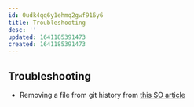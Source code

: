 ```yaml
---
id: 0udk4qq6y1ehmq2gwf916y6
title: Troubleshooting
desc: ''
updated: 1641185391473
created: 1641185391473
---
```



## Troubleshooting

- Removing a file from git history from [this SO article](https://stackoverflow.com/questions/307828/how-do-you-fix-a-bad-merge-and-replay-your-good-commits-onto-a-fixed-merge/15729420#15729420)
